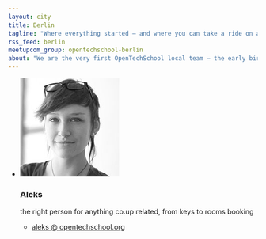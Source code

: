 ```yaml
---
layout: city
title: Berlin
tagline: "Where everything started – and where you can take a ride on a rotating TV tower"
rss_feed: berlin
meetupcom_group: opentechschool-berlin
about: "We are the very first OpenTechSchool local team – the early birds! The venue that supported us from the very beginning and where we're hosting our events is the fantastic co-working space co.up. This is also where we have our bi-weekly breakfast meeting – the best way to meet us and talk about new ideas and projects!"
---
```



<ul class="float_list float_list_4 team_list">

  <li class="member">
    <img src="/images/team/Aleks.jpg">
    <h3>Aleks</h3>
    <p>the right person for anything co.up related, from keys to rooms booking</p>
    <ul class="member_links">
      <li>
        <a href="mailto:aleks[at]opentechschool dot org">aleks @ opentechschool.org</a>
      </li>
    </ul>
  </li>

</ul>
